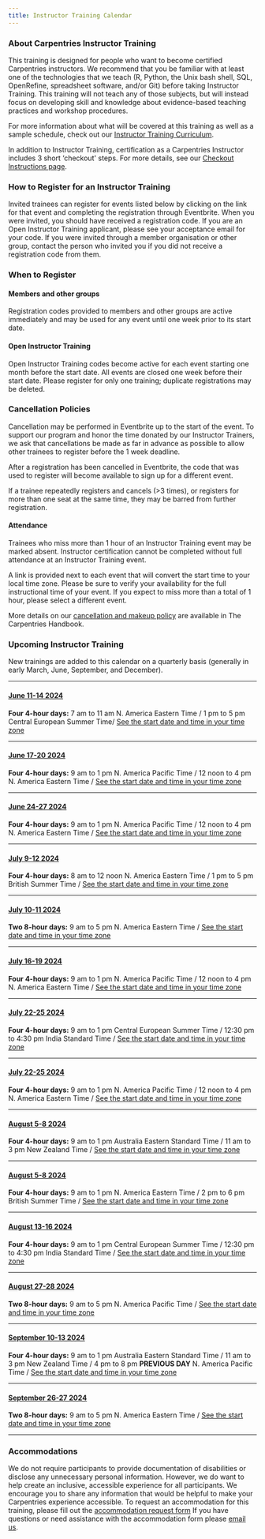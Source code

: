 ```yaml
---
title: Instructor Training Calendar
---
```


### About Carpentries Instructor Training

This training is designed for people who want to become certified Carpentries instructors. We recommend that you be familiar with at least one of the technologies that we teach (R, Python, the Unix bash shell, SQL, OpenRefine, spreadsheet software, and/or Git) before taking Instructor Training. This training will not teach any of those subjects, but will instead focus on developing skill and knowledge about evidence-based teaching practices and workshop procedures.

For more information about what will be covered at this training as well as a sample schedule, check out our [Instructor Training Curriculum](https://carpentries.github.io/instructor-training/).

In addition to Instructor Training, certification as a Carpentries Instructor includes 3 short ‘checkout' steps. For more details, see our [Checkout Instructions page](https://carpentries.github.io/instructor-training/checkout).

### How to Register for an Instructor Training

Invited trainees can register for events listed below by clicking on the link for that event and completing the registration through Eventbrite. When you were invited, you should have received a registration code. If you are an Open Instructor Training applicant, please see your acceptance email for your code. If you were invited through a member organisation or other group, contact the person who invited you if you did not receive a registration code from them.

### When to Register

#### Members and other groups

Registration codes provided to members and other groups are active immediately and may be used for any event until one week prior to its start date.

#### Open Instructor Training

Open Instructor Training codes become active for each event starting one month before the start date. All events are closed one week before their start date. Please register for only one training; duplicate registrations may be deleted.

### Cancellation Policies

Cancellation may be performed in Eventbrite up to the start of the event. To support our program and honor the time donated by our Instructor Trainers, we ask that cancellations be made as far in advance as possible to allow other trainees to register before the 1 week deadline.

After a registration has been cancelled in Eventbrite, the code that was used to register will become available to sign up for a different event.

If a trainee repeatedly registers and cancels (>3 times), or registers for more than one seat at the same time, they may be barred from further registration.

#### Attendance

Trainees who miss more than 1 hour of an Instructor Training event may be marked absent. Instructor certification cannot be completed without full attendance at an Instructor Training event.

A link is provided next to each event that will convert the start time to your local time zone. Please be sure to verify your availability for the full instructional time of your event. If you expect to miss more than a total of 1 hour, please select a different event.

More details on our [cancellation and makeup policy](https://docs.carpentries.org/topic_folders/instructor_training/cancellations_and_makeups.html) are available in The Carpentries Handbook.

### Upcoming Instructor Training

New trainings are added to this calendar on a quarterly basis (generally in early March, June, September, and December).

<hr>

#### [June 11-14 2024](https://www.eventbrite.com/e/online-instructor-training-june-11-14-2024-tickets-857195894997)

**Four 4-hour days:** 7 am to 11 am N. America Eastern Time / 1 pm to 5 pm Central European Summer Time/ [See the start date and time in your time zone](https://www.timeanddate.com/worldclock/fixedtime.html?msg=Instructor+Training&iso=20240611T13&p1=195&ah=4)

<hr>

#### [June 17-20 2024](https://www.eventbrite.com/e/online-instructor-training-june-17-20-2024-tickets-857197850847?aff=oddtdtcreator)

**Four 4-hour days:** 9 am to 1 pm N. America Pacific Time / 12 noon to 4 pm N. America Eastern Time / [See the start date and time in your time zone](https://www.timeanddate.com/worldclock/fixedtime.html?msg=Instructor+Training&iso=20240617T09&p1=137&ah=4)

<hr>

#### [June 24-27 2024](https://www.eventbrite.com/e/online-instructor-training-june-24-27-2024-tickets-880941508767)

**Four 4-hour days:** 9 am to 1 pm N. America Pacific Time / 12 noon to 4 pm N. America Eastern Time / [See the start date and time in your time zone](https://www.timeanddate.com/worldclock/fixedtime.html?iso=20240624T16&p1=1440)

<hr>

#### [July 9-12 2024](https://www.eventbrite.com/e/online-instructor-training-july-9-12-2024-tickets-916681508067?aff=oddtdtcreator)

**Four 4-hour days:** 8 am to 12 noon N. America Eastern Time / 1 pm to 5 pm British Summer Time / [See the start date and time in your time zone](https://www.timeanddate.com/worldclock/fixedtime.html?msg=Instructor+Training&iso=20240709T13&p1=136&ah=4)

<hr>

#### [July 10-11 2024](https://www.eventbrite.com/e/online-instructor-training-july-10-11-2024-tickets-916693203047?aff=oddtdtcreator)

**Two 8-hour days:** 9 am to 5 pm N. America Eastern Time /  [See the start date and time in your time zone](https://www.timeanddate.com/worldclock/fixedtime.html?msg=The+Carpentries+Instructor+Training+&iso=20240710T09&p1=179&ah=8)

<hr>

#### [July 16-19 2024](https://www.eventbrite.com/e/online-instructor-training-july-16-19-2024-tickets-917308242647)

**Four 4-hour days:** 9 am to 1 pm N. America Pacific Time / 12 noon to 4 pm N. America Eastern Time / [See the start date and time in your time zone](https://www.timeanddate.com/worldclock/fixedtime.html?msg=Instructor+Training&iso=20240716T09&p1=137&ah=4)

<hr>

#### [July 22-25 2024](https://www.eventbrite.com/e/online-instructor-training-july-22-25-2024-tickets-916699963267)

**Four 4-hour days:** 9 am to 1 pm Central European Summer Time / 12:30 pm to 4:30 pm India Standard Time / [See the start date and time in your time zone](https://www.timeanddate.com/worldclock/fixedtime.html?msg=The+Carpentries+Instructor+Training+&iso=20240722T09&p1=195&ah=4)

<hr>

#### [July 22-25 2024](https://www.eventbrite.com/e/online-instructor-training-july-22-25-2024-tickets-916701959237)

**Four 4-hour days:** 9 am to 1 pm N. America Pacific Time / 12 noon to 4 pm N. America Eastern Time / [See the start date and time in your time zone](https://www.timeanddate.com/worldclock/fixedtime.html?msg=The+Carpentries+Instructor+Training+&iso=20240722T09&p1=137&ah=4)

<hr>

#### [August 5-8 2024](https://www.eventbrite.com/e/online-instructor-training-august-5-8-2024-tickets-917284571847)

**Four 4-hour days:** 9 am to 1 pm Australia Eastern Standard Time / 11 am to 3 pm New Zealand Time /   [See the start date and time in your time zone](https://www.timeanddate.com/worldclock/fixedtime.html?msg=The+Carpentries+Instructor+Training+&iso=20240805T09&p1=47&ah=4)

<hr>

#### [August 5-8 2024](https://www.eventbrite.com/e/online-instructor-training-august-5-8-2024-tickets-917287721267)

**Four 4-hour days:** 9 am to 1 pm N. America Eastern Time / 2 pm to 6 pm British Summer Time / [See the start date and time in your time zone](https://www.timeanddate.com/worldclock/fixedtime.html?msg=Instructor+Training+&iso=20240805T09&p1=179&ah=4)

<hr>

#### [August 13-16 2024](https://www.eventbrite.com/e/online-instructor-training-august-13-16-2024-tickets-917288443427)

**Four 4-hour days:** 9 am to 1 pm Central European Summer Time / 12:30 pm to 4:30 pm India Standard Time /  [See the start date and time in your time zone](https://www.timeanddate.com/worldclock/fixedtime.html?msg=The+Carpentries+Instructor+Training+&iso=20240813T09&p1=195&ah=4)

<hr>

#### [August 27-28 2024](https://www.eventbrite.com/e/online-instructor-training-august-27-28-2024-tickets-917293217707)

**Two 8-hour days:** 9 am to 5 pm N. America Pacific Time / [See the start date and time in your time zone](https://www.timeanddate.com/worldclock/fixedtime.html?msg=The+Carpentries+Instructor+Training+&iso=20240827T09&p1=137&ah=8)

<hr>

#### [September 10-13 2024](https://www.eventbrite.com/e/online-instructor-training-september-10-13-2024-tickets-917294872657?aff=oddtdtcreator)

**Four 4-hour days:** 9 am to 1 pm Australia Eastern Standard Time / 11 am to 3 pm New Zealand Time / 4 pm to 8 pm **PREVIOUS DAY** N. America Pacific Time / [See the start date and time in your time zone](https://www.timeanddate.com/worldclock/fixedtime.html?msg=The+Carpentries+Instructor+Training+&iso=20240910T09&p1=47&ah=4)

<hr>

#### [September 26-27 2024](https://www.eventbrite.com/e/online-instructor-training-september-26-27-2024-tickets-917296958897)

**Two 8-hour days:** 9 am to 5 pm N. America Eastern Time / [See the start date and time in your time zone](https://www.timeanddate.com/worldclock/fixedtime.html?msg=The+Carpentries+Instructor+Training+&iso=20240926T09&p1=179&ah=8)

<hr>


### Accommodations

We do not require participants to provide documentation of disabilities or disclose any unnecessary personal information. 
However, we do want to help create an inclusive, accessible experience for all participants. 
We encourage you to share any information that would be helpful to make your Carpentries experience accessible. 
To request an accommodation for this training, please fill out the [accommodation request form](https://carpentries.typeform.com/to/B2OSYaD0)
If you have questions or need assistance with the accommodation form please [email us](mailto:instructor.training@carpentries.org).
